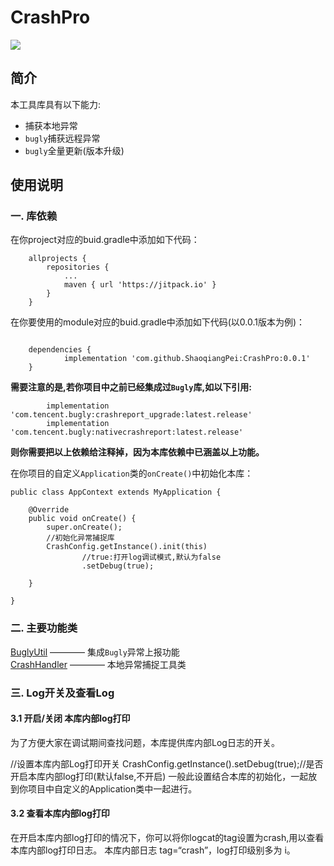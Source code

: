 # CrashPro  
[![](https://jitpack.io/v/ShaoqiangPei/CrashPro.svg)](https://jitpack.io/#ShaoqiangPei/CrashPro)

## 简介
本工具库具有以下能力:  
- 捕获本地异常
- `bugly`捕获远程异常
- `bugly`全量更新(版本升级)

## 使用说明
### 一. 库依赖
在你project对应的buid.gradle中添加如下代码：
```
	allprojects {
		repositories {
			...
			maven { url 'https://jitpack.io' }
		}
	}
```
在你要使用的module对应的buid.gradle中添加如下代码(以0.0.1版本为例)：
```

	dependencies {
	        implementation 'com.github.ShaoqiangPei:CrashPro:0.0.1'
	}
```
**需要注意的是,若你项目中之前已经集成过`Bugly`库,如以下引用:**
```
        implementation 'com.tencent.bugly:crashreport_upgrade:latest.release'
        implementation 'com.tencent.bugly:nativecrashreport:latest.release'
```
**则你需要把以上依赖给注释掉，因为本库依赖中已涵盖以上功能。**  

在你项目的自定义`Application`类的`onCreate()`中初始化本库：
```
public class AppContext extends MyApplication {

    @Override
    public void onCreate() {
        super.onCreate();
        //初始化异常捕捉库
        CrashConfig.getInstance().init(this)
                //true:打开log调试模式,默认为false
                .setDebug(true);

    }

}
```
### 二. 主要功能类
[BuglyUtil](https://github.com/ShaoqiangPei/CrashPro/blob/master/read/BuglyUtil%E4%BD%BF%E7%94%A8%E8%AF%B4%E6%98%8E.md) ———— 集成`Bugly`异常上报功能  
[CrashHandler](https://github.com/ShaoqiangPei/CrashPro/blob/master/read/CrashHandler%E4%BD%BF%E7%94%A8%E8%AF%B4%E6%98%8E.md) ———— 本地异常捕捉工具类  

### 三. Log开关及查看Log
#### 3.1 开启/关闭 本库内部log打印
为了方便大家在调试期间查找问题，本库提供库内部Log日志的开关。

//设置本库内部Log打印开关
CrashConfig.getInstance().setDebug(true);//是否开启本库内部log打印(默认false,不开启)
一般此设置结合本库的初始化，一起放到你项目中自定义的Application类中一起进行。

#### 3.2 查看本库内部log打印
在开启本库内部log打印的情况下，你可以将你logcat的tag设置为crash,用以查看本库内部log打印日志。
本库内部日志 tag=“crash”，log打印级别多为 i。
